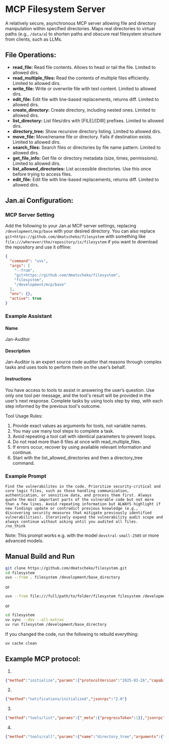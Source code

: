 # MCP Filesystem Server

A relatively secure, asynchronous MCP server allowing file and directory manipulation within specified directories.
Maps real directories to virtual paths (e.g., `/data/a`) to shorten paths and obscure real filesystem structure from clients, such as LLMs.

## File Operations:

* **read_file:** Read file contents. Allows to head or tail the file. Limited to allowed dirs.
* **read_multiple_files:** Read the contents of multiple files efficiently. Limited to allowed dirs.
* **write_file:** Write or overwrite file with text content. Limited to allowed dirs.
* **edit_file:** Edit file with line-based replacements, returns diff. Limited to allowed dirs.
* **create_directory:** Create directory, including nested ones. Limited to allowed dirs.
* **list_directory:** List files/dirs with [FILE]/[DIR] prefixes. Limited to allowed dirs.
* **directory_tree:** Show recursive directory listing. Limited to allowed dirs.
* **move_file:** Move/rename file or directory. Fails if destination exists. Limited to allowed dirs.
* **search_files:** Search files or directories by file name pattern. Limited to allowed dirs.
* **get_file_info:** Get file or directory metadata (size, times, permissions). Limited to allowed dirs.
* **list_allowed_directories:** List accessible directories. Use this once before trying to access files.
* **edit_file:** Edit file with line-based replacements, returns diff. Limited to allowed dirs.

## Jan.ai Configuration:

### MCP Server Setting

Add the following to your Jan.ai MCP server settings, replacing `/development/mcp/base` with your desired directory. You can also replace `git+https://github.com/dmatscheko/filesystem` with something like `file:///wherever/the/repository/is/filesystem` if you want to download the repository and use it offline:
```json
{
  "command": "uvx",
  "args": [
    "--from",
    "git+https://github.com/dmatscheko/filesystem",
    "filesystem",
    "/development/mcp/base"
  ],
  "env": {},
  "active": true
}
```

### Example Assistant

#### Name
Jan-Auditor

#### Description
Jan-Auditor is an expert source code auditor that reasons through complex tasks and uses tools to perform them on the user’s behalf.

#### Instructions
You have access to tools to assist in answering the user’s question. Use only one tool per message, and the tool's result will be provided in the user’s next response. Complete tasks by using tools step by step, with each step informed by the previous tool's outcome.

Tool Usage Rules:
1. Provide exact values as arguments for tools, not variable names.
2. You may use many tool steps to complete a task.
3. Avoid repeating a tool call with identical parameters to prevent loops.
4. Do not read more than 6 files at once with read_multiple_files.
5. If errors occur, recover by using available relevant information and continue.
6. Start with the list_allowed_directories and then a directory_tree command.

### Example Prompt
```
Find the vulnerabilites in the code. Prioritize security-critical and core logic files, such as those handling communication, authentication, or sensitive data, and process them first. Always quote the most important parts of the vulnerable code but not more than a few lines. Avoid repeating information but ALWAYS highlight if new findings update or contradict previous knowledge (e.g., discovering security measures that mitigate previously identified vulnerabilities). Iteratively expand the vulnerability audit scope and always continue without asking until you audited all files.
/no_think
```
Note: This prompt works e.g. with the model `devstral-small-2505` or more advanced models.


## Manual Build and Run

```bash
git clone https://github.com/dmatscheko/filesystem.git
cd filesystem
uvx --from . filesystem /development/base_directory
```

or

```bash
uvx --from file:///full/path/to/folder/filesystem filesystem /development/base_directory
```

or

```bash
cd filesystem
uv sync --dev --all-extras
uv run filesystem /development/base_directory
```

If you changed the code, run the following to rebuild everything:
```bash
uv cache clean
```


## Example MCP protocol:

1. 
```json
{"method":"initialize","params":{"protocolVersion":"2025-03-26","capabilities":{"sampling":{},"roots":{"listChanged":true}},"clientInfo":{"name":"some-client","version":"0.14.3"}},"jsonrpc":"2.0","id":0}
```
2. 
```json
{"method":"notifications/initialized","jsonrpc":"2.0"}
```
3. 
```json
{"method":"tools/list","params":{"_meta":{"progressToken":1}},"jsonrpc":"2.0","id":1}
```
4. 
```json
{"method":"tools/call","params":{"name":"directory_tree","arguments":{"path":"/data/a"},"_meta":{"progressToken":5}},"jsonrpc":"2.0","id":5}
```

